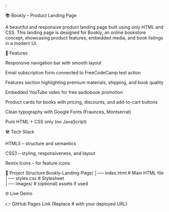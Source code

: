 :

📚 Bookly – Product Landing Page

A beautiful and responsive product landing page built using only HTML and CSS.
This landing page is designed for Bookly, an online bookstore concept, showcasing product features, embedded media, and book listings in a modern UI.

🚀 Features

Responsive navigation bar with smooth layout

Email subscription form connected to FreeCodeCamp test action

Features section highlighting premium materials, shipping, and book quality

Embedded YouTube video for free audiobook promotion

Product cards for books with pricing, discounts, and add-to-cart buttons

Clean typography with Google Fonts (Fraunces, Montserrat)

Pure HTML + CSS only (no JavaScript)

🛠️ Tech Stack

HTML5 – structure and semantics

CSS3 – styling, responsiveness, and layout

Remix Icons – for feature icons

📂 Project Structure
Bookly-Landing-Page/
│── index.html        # Main HTML file  
│── styles.css        # Stylesheet  
│── images/           # (optional) assets if used  

🌐 Live Demo

👉 GitHub Pages Link
 (Replace # with your deployed URL)
